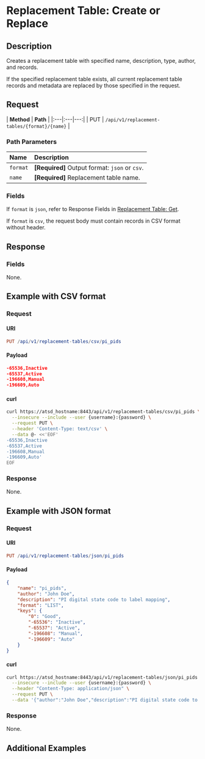 # Replacement Table: Create or Replace

## Description

Creates a replacement table with specified name, description, type, author, and records.

If the specified replacement table exists, all current replacement table records and metadata are replaced by those specified in the request.

## Request

| **Method** | **Path** |
|:---|:---|---:|
| PUT | `/api/v1/replacement-tables/{format}/{name}`  |

### Path Parameters

| **Name** | **Description** |
|:---|:---|
| `format` | **[Required]** Output format: `json` or `csv`. |
| `name` | **[Required]** Replacement table name. |

### Fields

If `format` is `json`, refer to Response Fields in [Replacement Table: Get](get.md#fields).

If `format` is `csv`, the request body must contain records in CSV format without header.

## Response

### Fields

None.

## Example with CSV format

### Request

#### URI

```elm
PUT /api/v1/replacement-tables/csv/pi_pids
```

#### Payload

```json
-65536,Inactive
-65537,Active
-196608,Manual
-196609,Auto
```

#### curl

```bash
curl https://atsd_hostname:8443/api/v1/replacement-tables/csv/pi_pids \
  --insecure --include --user {username}:{password} \
  --request PUT \
  --header 'Content-Type: text/csv' \
  --data @- <<'EOF'
-65536,Inactive
-65537,Active
-196608,Manual
-196609,Auto'
EOF
```

### Response

None.

## Example with JSON format

### Request

#### URI

```elm
PUT /api/v1/replacement-tables/json/pi_pids
```

#### Payload

```json
{
    "name": "pi_pids",
    "author": "John Doe",
    "description": "PI digital state code to label mapping",
    "format": "LIST",
    "keys": {
        "0": "Good",
        "-65536": "Inactive",
        "-65537": "Active",
        "-196608": "Manual",
        "-196609": "Auto"
    }
}
```

#### curl

```bash
curl https://atsd_hostname:8443/api/v1/replacement-tables/json/pi_pids \
  --insecure --include --user {username}:{password} \
  --header "Content-Type: application/json" \
  --request PUT \
  --data '{"author":"John Doe","description":"PI digital state code to label mapping","format":"LIST","keys":{"-65536":"Inactive","-65537":"Active","-196608":"Manual","-196609":"Auto"}}'
```

### Response

None.

## Additional Examples
